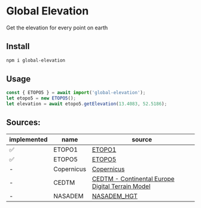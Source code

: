 # Global Elevation

Get the elevation for every point on earth

## Install

```bash
npm i global-elevation 
```

## Usage

```javascript
const { ETOPO5 } = await import('global-elevation');
let etopo5 = new ETOPO5();
let elevation = await etopo5.getElevation(13.4083, 52.5186);
```

## Sources:

| implemented | name       | source                                                                                |
| ----------- | ---------- | ------------------------------------------------------------------------------------- |
| ✅           | ETOPO1     | [ETOPO1](https://www.ngdc.noaa.gov/mgg/global/)                                       |
| ✅           | ETOPO5     | [ETOPO5](https://registry.opendata.aws/copernicus-dem/)                               |
| -           | Copernicus | [Copernicus](https://registry.opendata.aws/copernicus-dem/)                           |
| -           | CEDTM      | [CEDTM - Continental Europe Digital Terrain Model](https://zenodo.org/record/4724549) |
| -           | NASADEM    | [NASADEM_HGT](https://e4ftl01.cr.usgs.gov/MEASURES/NASADEM_HGT.001/2000.02.11/)       |
